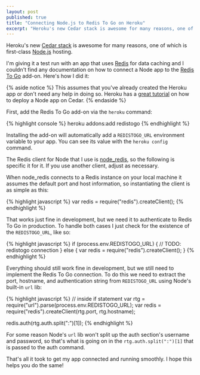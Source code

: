 ```yaml
---
layout: post
published: true
title: "Connecting Node.js to Redis To Go on Heroku"
excerpt: "Heroku's new Cedar stack is awesome for many reasons, one of which is first-class Node.js hosting. I'm giving it a test run with an app that uses Redis for data caching and I couldn't find any documentation on how to connect a Node app to the Redis To Go add-on. Here's how I did it"
---
```


Heroku's new [Cedar stack][cedar] is awesome for many reasons, one of which is first-class [Node.js][node] hosting.

I'm giving it a test run with an app that uses [Redis][redis] for data caching and I couldn't find any documentation on how to connect a Node app to the [Redis To Go][redistogo] add-on. Here's how I did it:

{% aside notice %}
This assumes that you've already created the Heroku app or don't need any help in doing so. Heroku has a [great tutorial](http://devcenter.heroku.com/articles/node-js) on how to deploy a Node app on Cedar.
{% endaside %}

First, add the Redis To Go add-on via the `heroku` command:

{% highlight console %}
heroku addons:add redistogo
{% endhighlight %}

Installing the add-on will automatically add a `REDISTOGO_URL` environment variable to your app. You can see its value with the `heroku config` command.

The Redis client for Node that I use is [node_redis][node-redis], so the following is specific it for it. If you use another client, adjust as necessary.

When node_redis connects to a Redis instance on your local machine it assumes the default port and host information, so instantiating the client is as simple as this:

{% highlight javascript %}
var redis = require("redis").createClient();
{% endhighlight %}

That works just fine in development, but we need it to authenticate to Redis To Go in production. To handle both cases I just check for the existence of the `REDISTOGO_URL`, like so:

{% highlight javascript %}
if (process.env.REDISTOGO_URL) {
  // TODO: redistogo connection
} else {
  var redis = require("redis").createClient();
}
{% endhighlight %}

Everything should still work fine in development, but we still need to implement the Redis To Go connection. To do this we need to extract the port, hostname, and authentication string from `REDISTOGO_URL` using Node's built-in `url` lib:

{% highlight javascript %}
// inside if statement
var rtg   = require("url").parse(process.env.REDISTOGO_URL);
var redis = require("redis").createClient(rtg.port, rtg.hostname);

redis.auth(rtg.auth.split(":")[1]);
{% endhighlight %}

For some reason Node's `url` lib won't split up the auth section's username and password, so that's what is going on in the `rtg.auth.split(":")[1]` that is passed to the auth command.

That's all it took to get my app connected and running smoothly. I hope this helps you do the same!

[cedar]:http://devcenter.heroku.com/articles/cedar
[node]:http://nodejs.org
[redis]:http://redis.io
[redistogo]:http://redistogo.com
[node-redis]:https://github.com/mranney/node_redis
